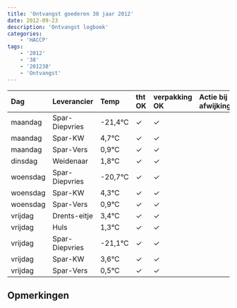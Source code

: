 ```yaml
---
title: 'Ontvangst goederen 38 jaar 2012'
date: 2012-09-23
description: 'Ontvangst logboek'
categories:
    - 'HACCP'
tags:
    - '2012'
    - '38'
    - '201238'
    - 'Ontvangst'
---
```

| Dag | Leverancier | Temp | tht OK | verpakking OK | Actie bij afwijking | Controle door |
|:---|:---|:---|:---|:---|:---|:---|
| maandag | Spar-Diepvries | -21,4°C | &check; | &check; | | DPater |
| maandag | Spar-KW | 4,7°C | &check; | &check; | | DPater |
| maandag | Spar-Vers | 0,9°C | &check; | &check; | | DPater |
| dinsdag | Weidenaar | 1,8°C | &check; | &check; | | DPater |
| woensdag | Spar-Diepvries | -20,7°C | &check; | &check; | | WPater |
| woensdag | Spar-KW | 4,3°C | &check; | &check; | | WPater |
| woensdag | Spar-Vers | 0,9°C | &check; | &check; | | WPater |
| vrijdag | Drents-eitje | 3,4°C | &check; | &check; | | WPater |
| vrijdag | Huls | 1,3°C | &check; | &check; | | WPater |
| vrijdag | Spar-Diepvries | -21,1°C | &check; | &check; | | WPater |
| vrijdag | Spar-KW | 3,6°C | &check; | &check; | | WPater |
| vrijdag | Spar-Vers | 0,5°C | &check; | &check; | | WPater |

## Opmerkingen


